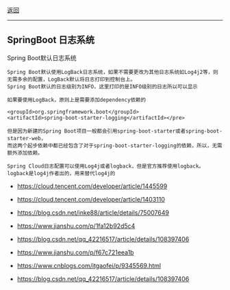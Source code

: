 <p>
<a href="#" onclick="refreshContent('springboot')">返回</a>
</p>

---

## SpringBoot 日志系统

Spring Boot默认日志系统

    Spring Boot默认使用LogBack日志系统，如果不需要更改为其他日志系统如Log4j2等，则无需多余的配置，LogBack默认将日志打印到控制台上。
    Spring Boot默认的日志级别为INFO，这里打印的是INFO级别的日志所以可以显示
    
    如果要使用LogBack，原则上是需要添加dependency依赖的

    <groupId>org.springframework.boot</groupId>
    <artifactId>spring-boot-starter-logging</artifactId></pre>

    但是因为新建的Spring Boot项目一般都会引用spring-boot-starter或者spring-boot-starter-web，
    而这两个起步依赖中都已经包含了对于spring-boot-starter-logging的依赖，所以，无需额外添加依赖。
    
    Spring Cloud日志配置可以使用Log4j或者logback，但是官方推荐使用logback。logback是log4j作者出的，用来替代log4j的

- <a href="https://cloud.tencent.com/developer/article/1445599#" target="_blank">https://cloud.tencent.com/developer/article/1445599</a>
- <a href="https://cloud.tencent.com/developer/article/1403110#" target="_blank">https://cloud.tencent.com/developer/article/1403110</a>
- <a href="https://blog.csdn.net/inke88/article/details/75007649#" target="_blank">https://blog.csdn.net/inke88/article/details/75007649</a>
- <a href="https://www.jianshu.com/p/1fa12b92d5c4#" target="_blank">https://www.jianshu.com/p/1fa12b92d5c4</a>

- <a href="https://blog.csdn.net/qq_42216517/article/details/108397406#" target="_blank">https://blog.csdn.net/qq_42216517/article/details/108397406</a>
- <a href="https://www.jianshu.com/p/f67c721eea1b#" target="_blank">https://www.jianshu.com/p/f67c721eea1b</a>
- <a href="https://www.cnblogs.com/itgaofei/p/9345569.html#" target="_blank">https://www.cnblogs.com/itgaofei/p/9345569.html</a>
- <a href="https://blog.csdn.net/qq_42216517/article/details/108397406#" target="_blank">https://blog.csdn.net/qq_42216517/article/details/108397406</a>
    